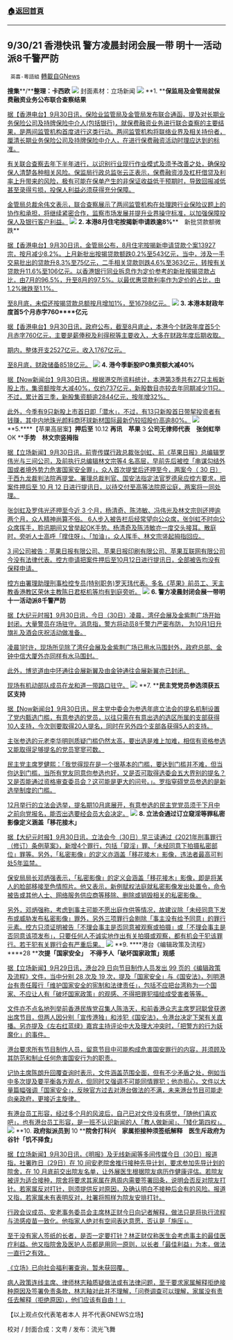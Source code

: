 ###  [:house:返回首頁](https://github.com/ourhimalayas/txt)
---


## 9/30/21 香港快讯 警方凌晨封闭会展一带 明十一活动派8千警严防
` 英喜-粵語組` [轉載自GNews](https://gnews.org/zh-hans/1565156/)

**搜集****/****整理：卡西欧**
![](https://assets.gnews.org/wp-content/uploads/2021/09/930fenmian.jpg)
封面素材：立场新闻
![](https://assets.gnews.org/wp-content/uploads/2021/09/Screen-Shot-2021-09-30-at-12.34.08-PM.png)
**1. ****保监局及金管局就保费融资业务公布联合查察结果**

[据【香港电台】9月30日讯，保险业监管局及金管局发布联合通函，提及对长期业务保险公司及持牌保险中介人(包括银行)，就保费融资业务进行联合查察的主要结果，是两间监管机构首度进行这类行动。两间监管机构将联络业界及相关持份者，厘清长期业务保险公司及持牌保险中介人，在进行保费融资活动时理应达到的标准。](https://news.rthk.hk/rthk/ch/component/k2/1612967-20210930.htm)

[有关联合查察去年下半年进行，以识别行业现行作业模式及须予改善之处，确保投保人清楚各种相关风险。保监局行政总监张云正表示，保费融资涉及杠杆借贷及利率上升带来的风险，极有可能在保单产生的非保证收益低于预期时，导致回报减低甚至录得亏损，投保人利益必须获得充分保障。](https://news.rthk.hk/rthk/ch/component/k2/1612967-20210930.htm)

[金管局总裁余伟文表示，联合查察展示了两间监管机构在处理跨行业保险议题上的协作和承担，将继续紧密合作，监察市场发展并提升业界操守标准，以加强保障投保人及银行客户利益。](https://news.rthk.hk/rthk/ch/component/k2/1612967-20210930.htm)
![](https://assets.gnews.org/wp-content/uploads/2021/09/Screen-Shot-2021-09-30-at-12.34.16-PM.png)
**2. ****本港****8****月住宅按揭新申请跌逾****8%****　新批贷款额微跌**

[据【香港电台】9月30日讯，金管局公布，8月住宅按揭新申请贷款个案13927宗，按月减少8.2%。上月新批出按揭贷款额跌0.2%至543亿元，当中，涉及一手交易批出的贷款升8.3%至75亿元，二手相关贷款则跌4.6%至363亿元，转按有关贷款升11.6%至106亿元。以香港银行同业拆息作为定价参考的新批按揭贷款占比，由7月的96.5%，升至8月的97.5%。以最优惠贷款利率作为定价的占比，由1.2%微跌至1.1%。](https://news.rthk.hk/rthk/ch/component/k2/1612978-20210930.htm)

[至8月底，未偿还按揭贷款总额按月增加1%，至16798亿元。](https://news.rthk.hk/rthk/ch/component/k2/1612978-20210930.htm)
![](https://assets.gnews.org/wp-content/uploads/2021/09/Screen-Shot-2021-09-30-at-12.34.26-PM.png)
**3. ****本港本财政年度首****5****个月赤字****760****亿元**

[据【香港电台】9月30日讯，政府公布，截至8月底止，本港今个财政年度首5个月赤字760亿元，主要是薪俸税及利得税等主要收入，大多在财政年度后期收取。](https://news.rthk.hk/rthk/ch/component/k2/1612968-20210930.htm)

[期内，整体开支2527亿元，收入1767亿元。](https://news.rthk.hk/rthk/ch/component/k2/1612968-20210930.htm)

[至8月底，财政储备8518亿元。](https://news.rthk.hk/rthk/ch/component/k2/1612968-20210930.htm)
![](https://assets.gnews.org/wp-content/uploads/2021/09/Screen-Shot-2021-09-30-at-12.34.43-PM.png)
**4. ****港今季新股****IPO****集资额大减****40%**

[据【Now新闻台】9月30日讯，根据港交所资料统计，本港第3季共有27只主板新股上市，集资额按年大减40%，仅约737亿元，新股数目亦较去年同期减少11只。不过，累计首三季，新股集资额逾2844亿元，按年增32%。](https://news.now.com/home/finance/player?newsId=451647)

[此外，今季有9只新股上市首日即「潜水」，不过，有13只新股首日带挈投资者有钱赚，其中内地珠光颜料商环球新材国际最新仍较招股价高逾80%。](https://news.now.com/home/finance/player?newsId=451647)
![](https://assets.gnews.org/wp-content/uploads/2021/09/Screen-Shot-2021-09-30-at-12.34.54-PM.png)
**5.****【苹果高层案】****押后至**** 10.12 ****再讯　苹果**** 3 ****公司无律师代表　张剑虹举**** OK ****手势　林文宗竖拇指**

[据【立场新闻】9月30日讯，前壹传媒行政总裁张剑虹、前《苹果日报》总编辑罗伟光与三间公司，及前执行总编辑林文宗等4 名高层，早前先后被控「串谋勾结外国或者境外势力危害国家安全罪」，众人首次提堂后还押至今，两案今（ 30 日）于西九龙裁判法院再提堂。署理总裁判官、国安法指定法官罗德泉应控方要求，把案件押后至 10 月 12 日进行提讯日，以待交付至高等法院原讼庭，两案将一同处理。](https://www.thestandnews.com/court/蘋果高層案-押後至-1012-再訊-蘋果-3-公司無律師代表-張劍虹舉-ok-手勢-林文宗豎拇指)

[张剑虹及罗伟光还押至今近 3 个月，杨清奇、陈沛敏、冯伟光及林文宗则还押逾两个月，众人精神尚算不俗。 6人步入被告栏后经常望向公众席，张剑虹不时向公众席挥手，聆讯期间又曾举起OK手势。杨清奇及陈沛敏亦一度交头接耳。散庭时，旁听人士高呼「撑住呀」、「加油」，众人挥手、林文宗竖起拇指回应。](https://www.thestandnews.com/court/蘋果高層案-押後至-1012-再訊-蘋果-3-公司無律師代表-張劍虹舉-ok-手勢-林文宗豎拇指)

[3 间公司被告：苹果日报有限公司、苹果日报印刷有限公司、苹果互联网有限公司今没有法律代表。控方申请把案件押后至10月12日进行提讯日，全部被告均没有保释申请。](https://www.thestandnews.com/court/蘋果高層案-押後至-1012-再訊-蘋果-3-公司無律師代表-張劍虹舉-ok-手勢-林文宗豎拇指)

[控方由署理助理刑事检控专员(特别职务)罗天玮代表。多名《苹果》前员工、天主教香港教区荣休主教陈日君枢机等均有到庭旁听。](https://www.thestandnews.com/court/蘋果高層案-押後至-1012-再訊-蘋果-3-公司無律師代表-張劍虹舉-ok-手勢-林文宗豎拇指)
![](https://assets.gnews.org/wp-content/uploads/2021/09/Screen-Shot-2021-09-30-at-12.35.09-PM.png)
**6. ****警方凌晨封闭会展一带****明十一活动派****8****千警严防**

[据【大纪元时报】9月30日讯，今日（30日）凌晨，湾仔会展及金紫荆广场开始封闭，大量警员在场驻守。消息指，警方将动员8千警力严密布防， 为10月1日升旗礼及酒会庆祝活动做准备。](https://hk.epochtimes.com/news/2021-09-30/81803638)

[凌晨1时许，现场所见除了湾仔会展及金紫荆广场已用水马围封外，政府总部、金钟中信大厦外亦同样有水马围封。](https://hk.epochtimes.com/news/2021-09-30/81803638)

[此外，博览道由中环通往会展新翼及由金钟通往会展新翼亦已封闭。](https://hk.epochtimes.com/news/2021-09-30/81803638)

[现场有机动部队成员在龙和道一带路口驻守。](https://hk.epochtimes.com/news/2021-09-30/81803638)
![](https://assets.gnews.org/wp-content/uploads/2021/09/Screen-Shot-2021-09-30-at-12.35.19-PM.png)
**7. ****民主党党员参选须获五区支持**

[据【Now新闻台】9月30日讯，民主党中委会为参选年底立法会的提名机制设置了党内甄选门槛，有意参选的党员，以往只需在有意出选的选区所属的支部获得10人支持，今次则要取得20人提名，同时在另外四个支部各获得5人的支持。](https://news.now.com/home/local/player?newsId=451658)

[主张参选的元老李华明则质疑门槛仍然太高，要出选是难上加难，相信有资格参选又能取得足够提名的党员寥寥可数。](https://news.now.com/home/local/player?newsId=451658)

[民主党主席罗健熙：「我觉得现在是一个很基本的门槛，要达到门槛并不难，但当你达到门槛，当所有党友同意你参选也好，又是否可取得选委会五大界别的提名？又是否能通过资格审查委员会？这可能是更大的问号。」。罗指窒碍党员参选的是新选举制度的门槛。](https://news.now.com/home/local/player?newsId=451658)

[12月举行的立法会选举，提名期10月底展开，有意参选的民主党党员须于下月中之前向党报名，能否出选要经会员大会决定。](https://news.now.com/home/local/player?newsId=451658)
![](https://assets.gnews.org/wp-content/uploads/2021/09/Screen-Shot-2021-09-30-at-12.35.28-PM.png)
**8. ****立法会通过订立窥淫等罪****私密影像定义涵盖「移花接木」**

[据【大纪元时报】9月30日讯，立法会今（30日）早三读通过《2021年刑事罪行（修订）条例草案》，新增4个罪行，包括「窥淫」罪、「未经同意下拍摄私密部位」罪等。另外，「私密影像」的定义亦涵盖「移花接木」影像，违法者最高可判处5年监禁。](https://hk.epochtimes.com/news/2021-09-30/57643162)

[保安局局长邓炳强表示，「私密影像」的定义会涵盖「移花接木」影像，即是将某人的脸部移接至色情照片。他又表示，新例赋权法庭就私密影像发出处置令，命令被告或其他人士、网络服务供应商等移除、删除或销毁相关的私密影像。](https://hk.epochtimes.com/news/2021-09-30/57643162)

[另外，邓炳强称，考虑到事主可能不愿出庭作供等情况，故建议除「未经同意下发布或威胁发布私密影像」罪外，另外三项罪行会剔除「事主没有给予同意」的罪行元素。控方只须证明被告「不理会事主是否同意被观察或拍摄」或「不理会事主是否同意该项发布」，只要任何人不诚实地作出有关拍摄或观察，都有机会干犯该罪行。若干犯有关罪行会有严重后果。](https://hk.epochtimes.com/news/2021-09-30/57643162)
![](https://assets.gnews.org/wp-content/uploads/2021/09/Screen-Shot-2021-09-30-at-12.35.36-PM.png)
**9. ****港台《编辑政策及流程》****28 ****次提「国家安全」　不得予人「破坏国家政策」观感**

[据【立场新闻】9月29日讯，港台29 日向节目制作人员发出 99 页的《编辑政策及流程》文件，当中分别 28 次及 19 次，提及「国家安全」与《国安法》，列明港台有责任履行「维护国家安全的宪制和法律责任」，包括不应把台湾称为一个国家、不应让人有「破坏国家政策」的观感、不得把罪犯描绘成受害者等等。](https://www.thestandnews.com/media/港台編輯政策及流程28-次提國家安全-不得予人破壞國家政策觀感)

[文件亦不点名地列举前香港民族党召集人陈浩天，和前香港众志主席罗冠聪曾获邀出席节目，但两人因分别「宣传港独」和涉犯《国安法》，令港台决定下架有关直播。另亦提及《左右红蓝绿》嘉宾主持评论中大及理大冲突时，「把警方的行为妖魔化」的事件。](https://www.thestandnews.com/media/港台編輯政策及流程28-次提國家安全-不得予人破壞國家政策觀感)

[港台要求所有节目制作人员，留意节目中可能构成危害国安罪行的内容，并须顾及其防范和制止任何危害国安行为的职责。](https://www.thestandnews.com/media/港台編輯政策及流程28-次提國家安全-不得予人破壞國家政策觀感)

[记协主席陈朗升回覆查询时表示，文件涵盖范围全面，但有不少矛盾之处，例如当中多次提及要平衡各方观点，但同时又强调不可能同情罪犯；他亦担心，文件以大量篇幅强调「国家安全」，反映官方过去对港台做法的不满，未来港台节目可能走向亲政府，更接近主旋律。](https://www.thestandnews.com/media/港台編輯政策及流程28-次提國家安全-不得予人破壞國家政策觀感)

[有港台员工形容，经过多个月的风波后，自己已对文件没有感觉，「随他们喜欢吧」，也有港台员工形容，是一班不认识新闻的人「教人做新闻」、「矮化第四权」。](https://www.thestandnews.com/media/港台編輯政策及流程28-次提國家安全-不得予人破壞國家政策觀感)
![](https://assets.gnews.org/wp-content/uploads/2021/09/Screen-Shot-2021-09-30-at-12.35.51-PM.png)
**10. ****政府拟派员到**** 10 ****院舍打科兴　家属拒接种须签纸解释　医生斥政府为谷针「饥不择食」**

[据【立场新闻】9月30日讯，《明报》及无线新闻等多间传媒今日（30日）报道指，社署昨日（29日）在 10 间安老院舍推行接种先导计划，要求参加先导计划的院舍，在 10 月底前交出院友名单，让外展医生根据院友病历作健康评估。若院友被评为适合接种，院舍将要求其家属在两周内需要签署回条，说明会否反对院友打针。若家属反对打针，则须提供反对原因，及确认明白不接种后会有的风险。报道又指，若家属未有表明反对，社署将照样为院友安排打针。](https://www.thestandnews.com/society/政府擬派員到-10-院舍打科興-家屬拒接種須簽紙解釋-醫生斥政府為谷針飢不擇食)

[行政会议成员、安老事务委员会主席林正财今日向记者解释，做法只是将执行流程与流感疫苗一致化。他指家人绝对有空间表达意愿，否认是「施压」。](https://www.thestandnews.com/society/政府擬派員到-10-院舍打科興-家屬拒接種須簽紙解釋-醫生斥政府為谷針飢不擇食)

[至于没有家人签纸的长者，是否一定要打针？林正财仅称医生会考虑事主的最佳医疗利益。他又指院舍及医护人员都是用同一原则，以长者「最佳利益」为本，做法一直行之有效。](https://www.thestandnews.com/society/政府擬派員到-10-院舍打科興-家屬拒接種須簽紙解釋-醫生斥政府為谷針飢不擇食)

[《立场》已向社会福利署查询，暂未获回覆。](https://www.thestandnews.com/society/政府擬派員到-10-院舍打科興-家屬拒接種須簽紙解釋-醫生斥政府為谷針飢不擇食)

[病人政策连线主席、律师林志釉质疑做法或有法律问题，至于要求家属解释拒绝接种原因及签署免责条款，林志釉对此并不理解，「问卷调查可以理解，家属没有责任去解释（拒绝原因），他们应该有自由！」](https://www.thestandnews.com/society/政府擬派員到-10-院舍打科興-家屬拒接種須簽紙解釋-醫生斥政府為谷針飢不擇食)

【以上观点仅代表笔者本人 并不代表GNEWS立场】

校对 / 封面合成：文粤 / 发布：流光飞舞
